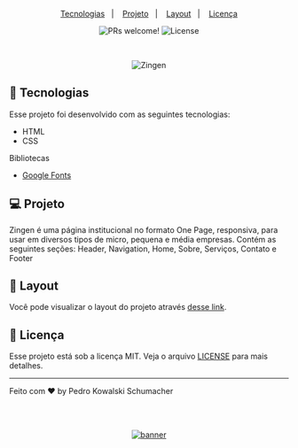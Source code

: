 <p align="center">
  <a href="#-tecnologias">Tecnologias</a>&nbsp;&nbsp;&nbsp;|&nbsp;&nbsp;&nbsp;
  <a href="#-projeto">Projeto</a>&nbsp;&nbsp;&nbsp;|&nbsp;&nbsp;&nbsp;
  <a href="#-layout">Layout</a>&nbsp;&nbsp;&nbsp;|&nbsp;&nbsp;&nbsp;
  <a href="#memo-licença">Licença</a>
</p>

<p align="center">
 <img src="https://img.shields.io/static/v1?label=PRs&message=welcome&color=49AA26&labelColor=000000" alt="PRs welcome!" />

  <img alt="License" src="https://img.shields.io/static/v1?label=license&message=MIT&color=49AA26&labelColor=000000">
</p>

<br>

<p align="center">
  <img alt="Zingen" src=".github/Thumbnail.png width=100%">
</p>

## 🚀 Tecnologias

Esse projeto foi desenvolvido com as seguintes tecnologias:

- HTML
- CSS

Bibliotecas

- [Google Fonts](https://fonts.google.com/)



## 💻 Projeto

Zingen é uma página institucional no formato One Page, responsiva, para usar em diversos tipos de micro, pequena e média empresas. Contém as seguintes seções: Header, Navigation, Home, Sobre, Serviços, Contato e Footer

## 🔖 Layout

Você pode visualizar o layout do projeto através [desse link](ttps://pedropks.github.io/Zingen-LP-2025/). 

## 📝 Licença

Esse projeto está sob a licença MIT. Veja o arquivo [LICENSE](.github/LICENSE.md) para mais detalhes.

---

Feito com ♥ by Pedro Kowalski Schumacher 

<!--START_SECTION:footer-->

<br />
<br />

<p align="center">
  <a href="https://discord.gg/rocketseat" target="_blank">
    <img align="center" src="https://storage.googleapis.com/golden-wind/comunidade/rodape.svg" alt="banner"/>
  </a>
</p>


<!--END_SECTION:footer-->
